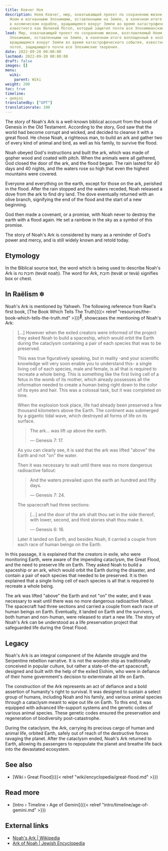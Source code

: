 ```yaml
---
title: Ковчег Ноя
description: Ноев Ковчег, мир, охватывающий проект по сохранению жизни, возглавляемый
  Ноем и изгнанными Элохимами, оставленными на Земле, в конечном итоге воплощенный
  в космическом корабле, вращающемся вокруг Земли во время катастрофического события,
  известного как Великий Потоп, который защитил почти все Элохимианские творения.
lead: Мир, охватывающий проект по сохранению жизни, возглавляемый Ноем и изгнанными
  Элохимами, оставленными на Земле, в конечном итоге воплощенный в космическом корабле,
  вращающемся вокруг Земли во время катастрофического события, известного как Великий
  потоп, защищающего почти все Элохимские творения.
date: 2022-09-20 00:00:00
lastmod: 2022-09-20 00:00:00
draft: false
images: []
menu:
  wiki:
    parent: Wiki
weight: 200
toc: true
timeline:
- gemini
translatedby: ["GPT"]
translationrate: 100
---
```


The story of Noah's Ark is a well-known biblical account from the book of Genesis in the Old Testament. According to the story, God saw that the world had become corrupt and wicked, and decided to cleanse it with a great flood. He chose Noah, a righteous man, to build an ark and gather two of every kind of animal and bird, as well as his family, to survive the flood.

Noah obeyed God's instructions and built the ark, which was made of gopher wood and coated with pitch. When the animals were all gathered, God closed the door of the ark, and the flood began. The rain lasted for 40 days and 40 nights, and the waters rose so high that even the highest mountains were covered.

Everyone and everything on the earth, except for those on the ark, perished in the flood. After the rain stopped and the waters receded, Noah released a dove from the ark to find dry land. The dove eventually returned with an olive branch, signifying the end of the flood and the start of a new beginning.

God then made a covenant, or a promise, with Noah never to destroy the earth with a flood again. He set a rainbow in the sky as a symbol of this promise.

The story of Noah's Ark is considered by many as a reminder of God's power and mercy, and is still widely known and retold today.

## Etymology

In the Biblical source text, the word which is being used to describe Noah's Ark is תיבת נח (tevát noaḥ). The word for Ark, תיבת (tevát or tevá) signifies box or chest.

## In Raëlism 🔯

Noah's Ark is mentioned by Yahweh. The following reference from Rael's first book, [The Book Which Tells The Truth]({{< relref "resources/the-book-which-tells-the-truth.md" >}})<sup>📖</sup>, showcases the mentioning of Noah's Ark:

> [...] However when the exiled creators were informed of the project they asked Noah to build a spaceship, which would orbit the Earth during the cataclysm containing a pair of each species that was to be preserved.
>
> This was true figuratively speaking, but in reality -and your scientific knowledge will very soon enable you to understand this- a single living cell of each species, male and female, is all that is required to recreate a whole being. This is something like the first living cell of a fetus in the womb of its mother, which already possesses all the information needed to create a human being right down to the color of its eyes and hair. This was a colossal task, but it was completed on time.
>
> When the explosion took place, life had already been preserved a few thousand kilometers above the Earth. The continent was submerged by a gigantic tidal wave, which destroyed all forms of life on its surface.
>
>> The ark... was lift up above the earth.
>>
>> — Genesis 7: 17.
>
> As you can clearly see, it is said that the ark was lifted "above" the Earth and not "on" the water.
>
> Then it was necessary to wait until there was no more dangerous radioactive fallout:
>
>> And the waters prevailed upon the earth an hundred and fifty days.
>>
>> — Genesis 7: 24.
>
> The spacecraft had three sections:
>
>> [...] and the door of the ark shalt thou set in the side thereof; with lower, second, and third stories shalt thou make it.
>>
>> — Genesis 6: 16.
>
> Later it landed on Earth, and besides Noah, it carried a couple from each race of human beings on the Earth.

In this passage, it is explained that the creators in exile, who were monitoring Earth, were aware of the impending cataclysm, the Great Flood, and the need to preserve life on Earth. They asked Noah to build a spaceship or an ark, which would orbit the Earth during the disaster, and contain a pair of each species that needed to be preserved. It is then explained that a single living cell of each species is all that is required to recreate a whole being.

The ark was lifted "above" the Earth and not "on" the water, and it was necessary to wait until there was no more dangerous radioactive fallout. The spacecraft had three sections and carried a couple from each race of human beings on Earth. Eventually, it landed on Earth and the survivors, both human and non-human, were released to start a new life. The story of Noah's Ark can be understood as a life preservation project that safeguarded life during the Great Flood.

## Legacy

Noah's Ark is an integral component of the Adamite struggle and the Serpentine rebellion narrative. It is not the wooden ship as traditionally conceived in popular culture, but rather a state-of-the-art spacecraft, designed and built with the help of the exiled Elohim, who were in defiance of their home government's decision to exterminate all life on Earth.

The construction of the Ark represents an act of defiance and a bold assertion of humanity's right to survival. It was designed to sustain a select group of humans, including Noah and his family, and various animal species through a cataclysm meant to wipe out life on Earth. To this end, it was equipped with advanced life-support systems and the genetic codes of various animal species. These genetic codes ensured the preservation and regeneration of biodiversity post-catastrophe.

During the cataclysm, the Ark, carrying its precious cargo of human and animal life, orbited Earth, safely out of reach of the destructive forces ravaging the planet. After the cataclysm ended, Noah's Ark returned to Earth, allowing its passengers to repopulate the planet and breathe life back into the devastated ecosystem.

## See also

- [Wiki › Great Flood]({{< relref "wiki/encyclopedia/great-flood.md" >}})

## Read more

- [Intro › Timeline › Age of Gemini]({{< relref "intro/timeline/age-of-gemini.md" >}})

## External links

- [Noah\'s Ark | Wikipedia](https://en.wikipedia.org/wiki/Noah%27s_Ark)
- [Ark of Noah | Jewish Encyclopedia](https://www.jewishencyclopedia.com/articles/1780-ark-of-noah)
